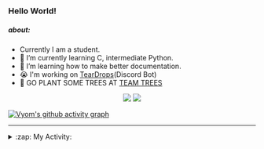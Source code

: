 ### Hello World!

##### about:
- Currently I am a student.
- 🌱 I’m currently learning C, intermediate Python.
- 🌱 I’m learning how to make better documentation.
- 😭 I'm working on [TearDrops](https://github.com/Vyvy-vi/TearDrops)(Discord Bot)
- 🌱 GO PLANT SOME TREES AT [TEAM TREES](https://teamtrees.org/)

<p align="center">
  <a href="https://twitter.com/Vyvy_viM"><img target="_blank" src="https://img.shields.io/badge/twitter%20@Vyvy_viM-0D95E8?style=for-the-badge&logo=twitter&logoColor=white"/></a> 
  <a href="https://vyvy-vi.github.io/portfolio"><img target="_blank" src="https://img.shields.io/badge/-I%27m_craving_for_open_source-green?style=for-the-badge&logo=github&logoColor=black"/></a> 
</p>

[![Vyom's github activity graph](https://activity-graph.herokuapp.com/graph?username=Vyvy-vi)](https://github.com/ashutosh00710/github-readme-activity-graph)

---
<details>
  <summary>:zap: My Activity:</summary>
  
<!--START_SECTION:waka-->
**I'm a Night 🦉** 

```text
🌞 Morning    27 commits     █░░░░░░░░░░░░░░░░░░░░░░░░   4.83% 
🌆 Daytime    144 commits    ██████░░░░░░░░░░░░░░░░░░░   25.76% 
🌃 Evening    238 commits    ██████████░░░░░░░░░░░░░░░   42.58% 
🌙 Night      150 commits    ██████░░░░░░░░░░░░░░░░░░░   26.83%

```
📅 **I'm Most Productive on Sunday** 

```text
Monday       93 commits     ████░░░░░░░░░░░░░░░░░░░░░   16.64% 
Tuesday      93 commits     ████░░░░░░░░░░░░░░░░░░░░░   16.64% 
Wednesday    70 commits     ███░░░░░░░░░░░░░░░░░░░░░░   12.52% 
Thursday     91 commits     ████░░░░░░░░░░░░░░░░░░░░░   16.28% 
Friday       34 commits     █░░░░░░░░░░░░░░░░░░░░░░░░   6.08% 
Saturday     77 commits     ███░░░░░░░░░░░░░░░░░░░░░░   13.77% 
Sunday       101 commits    ████░░░░░░░░░░░░░░░░░░░░░   18.07%

```


📊 **This Week I Spent My Time On** 

```text
🔥 Editors: 
Vim                      14 hrs 42 mins      █████████████████████████   100.0%

🐱‍💻 Projects: 
Shepherd-bot             6 hrs 52 mins       ███████████░░░░░░░░░░░░░░   46.74% 
Praise-Bot-Discord       3 hrs 11 mins       █████░░░░░░░░░░░░░░░░░░░░   21.69% 
MLH-bot                  2 hrs 13 mins       ███░░░░░░░░░░░░░░░░░░░░░░   15.12% 
Unknown Project          1 hr 22 mins        ██░░░░░░░░░░░░░░░░░░░░░░░   9.36% 
TEC-Discord-Automation   29 mins             ░░░░░░░░░░░░░░░░░░░░░░░░░   3.39%

```


 Last Updated on 08/07/2021
<!--END_SECTION:waka-->
</details>
